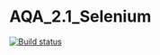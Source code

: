 # AQA_2.1_Selenium
[![Build status](https://ci.appveyor.com/api/projects/status/j2qlugu6eiim10si?svg=true)](https://ci.appveyor.com/project/nntalita/aqa-2-1-selenium)
